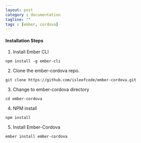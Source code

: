 ```yaml
---
layout: post
category : documentation
tagline: ""
tags : [ember, cordova]
---
```


#### Installation Steps
1. Install Ember CLI
```
npm install -g ember-cli
```

2. Clone the ember-cordova repo.
```
git clone https://github.com/isleofcode/ember-cordova.git
```

3. Change to ember-cordova directory
```
cd ember-cordova
```

4. NPM install
```
npm install
```


5. Install Ember-Cordova
```
ember install ember-cordova
```
